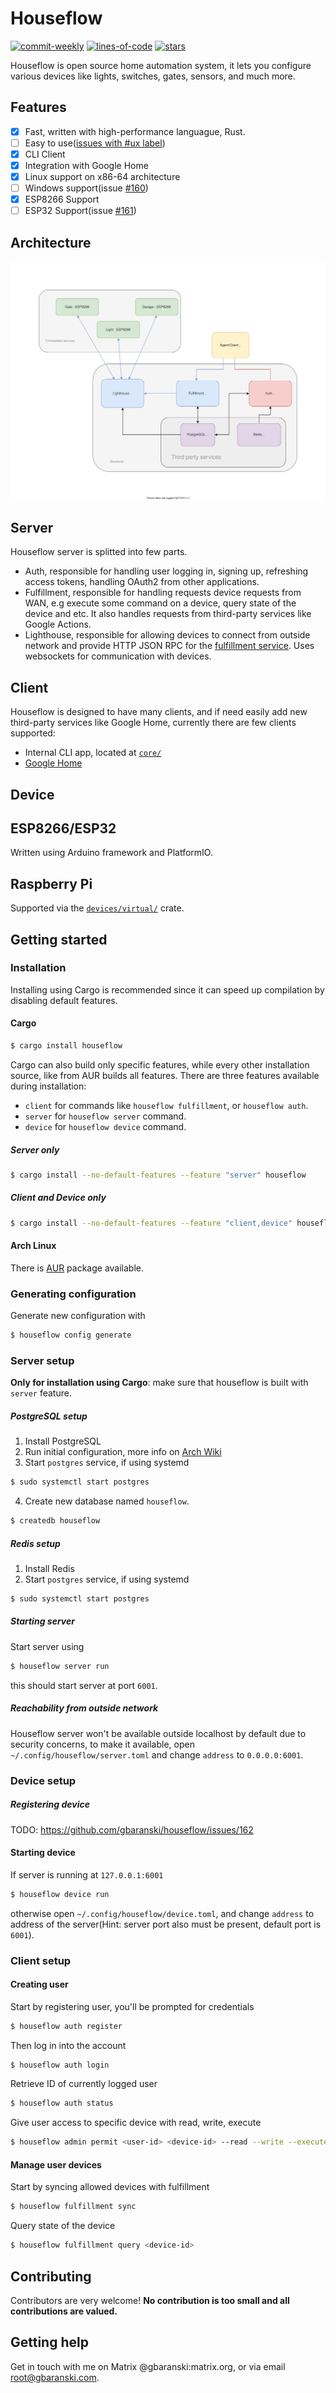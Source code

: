 # Houseflow 
[![commit-weekly](https://img.shields.io/github/commit-activity/w/gbaranski/houseflow)](https://github.com/gbaranski/houseflow)
[![lines-of-code](https://img.shields.io/tokei/lines/github/gbaranski/houseflow)](https://github.com/gbaranski/houseflow)
[![stars](https://img.shields.io/github/stars/gbaranski/houseflow?style=social)](https://github.com/gbaranski/houseflow)


Houseflow is open source home automation system, it lets you configure various devices like lights, switches, gates, sensors, and much more.

## Features

- [x] Fast, written with high-performance languague, Rust.
- [ ] Easy to use([issues with #ux label](https://github.com/gbaranski/houseflow/issues?q=is%3Aissue+label%3Aux+))
- [x] CLI Client
- [x] Integration with Google Home
- [x] Linux support on x86-64 architecture
- [ ] Windows support(issue [#160](https://github.com/gbaranski/houseflow/issues/160))
- [x] ESP8266 Support 
- [ ] ESP32 Support(issue [#161](https://github.com/gbaranski/houseflow/issues/161))

## Architecture

<img src="/docs/architecture.svg">

## Server

Houseflow server is splitted into few parts.

- Auth, responsible for handling user logging in, signing up, refreshing access tokens, handling OAuth2 from other applications.
- Fulfillment, responsible for handling requests device requests from WAN, e.g execute some command on a device, query state of the device and etc. It also handles requests from third-party services like Google Actions.
- Lighthouse, responsible for allowing devices to connect from outside network and provide HTTP JSON RPC for the [fulfillment service](#fulfillment). Uses websockets for communication with devices.

## Client

Houseflow is designed to have many clients, and if need easily add new third-party services like Google Home, currently there are few clients supported:

- Internal CLI app, located at [`core/`](./core)
- [Google Home](https://developers.google.com/assistant/smarthome/overview)

## Device

## ESP8266/ESP32

Written using Arduino framework and PlatformIO.

## Raspberry Pi

Supported via the [`devices/virtual/`](devices/virtual) crate.

## Getting started

### Installation

Installing using Cargo is recommended since it can speed up compilation by disabling default features.

#### Cargo

```bash
$ cargo install houseflow
```

Cargo can also build only specific features, while every other installation source, like from AUR builds all features. There are three features available during installation:
- `client` for commands like `houseflow fulfillment`, or `houseflow auth`.
- `server` for `houseflow server` command.
- `device` for `houseflow device` command.

##### Server only

```bash
$ cargo install --no-default-features --feature "server" houseflow
```

##### Client and Device only

```bash
$ cargo install --no-default-features --feature "client,device" houseflow
```

#### Arch Linux

There is [AUR](https://aur.archlinux.org/packages/houseflow-git/) package available.

### Generating configuration

Generate new configuration with
```bash
$ houseflow config generate
```


### Server setup
**Only for installation using Cargo**: make sure that houseflow is built with `server` feature.

##### PostgreSQL setup

1. Install PostgreSQL
2. Run initial configuration, more info on [Arch Wiki](https://wiki.archlinux.org/title/PostgreSQL#Initial_configuration)
3. Start `postgres` service, if using systemd
```bash
$ sudo systemctl start postgres
```
4. Create new database named `houseflow`.
```bash
$ createdb houseflow
```

##### Redis setup

1. Install Redis
2. Start `postgres` service, if using systemd
```bash
$ sudo systemctl start postgres
```

##### Starting server
Start server using

```bash
$ houseflow server run
```
this should start server at port `6001`.

##### Reachability from outside network

Houseflow server won't be available outside localhost by default due to security concerns, to make it available, open `~/.config/houseflow/server.toml` and change `address` to `0.0.0.0:6001`.

### Device setup

##### Registering device

TODO: https://github.com/gbaranski/houseflow/issues/162

#### Starting device

If server is running at `127.0.0.1:6001`

```bash
$ houseflow device run
```
otherwise open `~/.config/houseflow/device.toml`, and change `address` to address of the server(Hint: server port also must be present, default port is `6001`).

### Client setup

#### Creating user

Start by registering user, you'll be prompted for credentials
```bash
$ houseflow auth register
```

Then log in into the account
```bash
$ houseflow auth login
```

Retrieve ID of currently logged user
```bash
$ houseflow auth status
```

Give user access to specific device with read, write, execute
```bash
$ houseflow admin permit <user-id> <device-id> --read --write --execute
```

#### Manage user devices

Start by syncing allowed devices with fulfillment
```bash
$ houseflow fulfillment sync
```

Query state of the device
```bash
$ houseflow fulfillment query <device-id>
```

## Contributing
Contributors are very welcome! **No contribution is too small and all contributions are valued.**

## Getting help

Get in touch with me on Matrix @gbaranski:matrix.org, or via email root@gbaranski.com.
